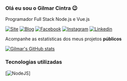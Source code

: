 ### Olá eu sou o Gilmar Cintra 😉

Programador Full Stack Node.js e Vue.js

[![Site](https://img.shields.io/badge/website-000000?style=for-the-badge&logo=About.me&logoColor=white)](https://gilmarcintra.com.br)
[![Blog](https://img.shields.io/badge/Medium-12100E?style=for-the-badge&logo=medium&logoColor=white)](https://medium.com/@gilmarcintra)
[![Facebook](https://img.shields.io/badge/Facebook-1877F2?style=for-the-badge&logo=facebook&logoColor=white)](https://www.facebook.com/gilmar.developer)
[![Instagram](https://img.shields.io/badge/Instagram-E4405F?style=for-the-badge&logo=instagram&logoColor=white)](https://www.instagram.com/gilmar.cintra/)
[![Linkedin](https://img.shields.io/badge/LinkedIn-0077B5?style=for-the-badge&logo=linkedin&logoColor=whit)](https://www.linkedin.com/in/gilmarcintra/)

Acompanhe as estatísticas dos meus projetos **públicos**

[![Gilmar's GitHub stats](https://github-readme-stats.vercel.app/api?username=gilmar-cintra&show_icons=true)](https://github.com/gilmar-cintra/github-readme-stats)

### Tecnologias utilizadas

[![NodeJS](https://img.shields.io/badge/Node.js-43853D?style=for-the-badge&logo=node.js&logoColor=white)]
